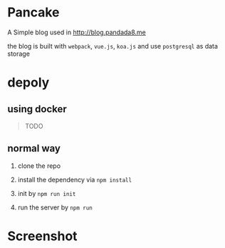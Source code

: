 # Pancake

A Simple blog used in http://blog.pandada8.me

the blog is built with `webpack`, `vue.js`, `koa.js` and use `postgresql` as data storage

# depoly

## using docker

> TODO

## normal way

1. clone the repo

2. install the dependency via `npm install`

3. init by `npm run init`

4. run the server by `npm run`

# Screenshot

